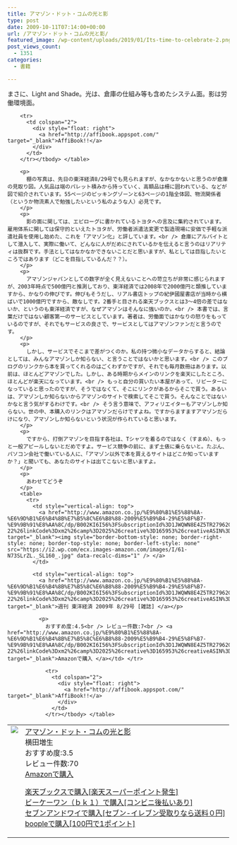 ```yaml
---
title: アマゾン・ドット・コムの光と影
type: post
date: 2009-10-11T07:14:00+00:00
url: /アマゾン・ドット・コムの光と影/
featured_image: /wp-content/uploads/2019/01/Its-time-to-celebrate-2.png
post_views_count:
  - 1351
categories:
  - 書籍

---
```

まさに、Light and Shade。光は、倉庫の仕組み等も含めたシステム面。影は労働環境面。

<table>
  <tr>
    <td style="vertical-align: top">
      <a href="http://hb.afl.rakuten.co.jp/hgc/06d13246.10ebaa62.06d13247.1eb85ca0/?pc=http%3A%2F%2Fsearch.books.rakuten.co.jp%2Fbksearch%2Fdt%3Fg%3D001%26bisbn%3D4795843422" target="_blank"><img style="border-bottom-style: none; border-right-style: none; border-top-style: none; border-left-style: none" src="https://i1.wp.com/ecx.images-amazon.com/images/I/513N7QC4KEL._SL160_.jpg" data-recalc-dims="1" /> </a>
    </td>
    <td style="vertical-align: top">
      <a href="http://hb.afl.rakuten.co.jp/hgc/06d13246.10ebaa62.06d13247.1eb85ca0/?pc=http%3A%2F%2Fsearch.books.rakuten.co.jp%2Fbksearch%2Fdt%3Fg%3D001%26bisbn%3D4795843422" target="_blank">アマゾン・ドット・コムの光と影 </a><br /> 横田増生<br /> おすすめ度:3.5<br /> レビュー件数:70<br /> <a href="http://www.amazon.co.jp/%E3%82%A2%E3%83%9E%E3%82%BE%E3%83%B3%E3%83%BB%E3%83%89%E3%83%83%E3%83%88%E3%83%BB%E3%82%B3%E3%83%A0%E3%81%AE%E5%85%89%E3%81%A8%E5%BD%B1-%E6%A8%AA%E7%94%B0%E5%A2%97%E7%94%9F/dp/4795843422%3FSubscriptionId%3D1JWQWN8E4Z5TR27962G2%26tag%3Dgaeaffibook-22%26linkCode%3Dxm2%26camp%3D2025%26creative%3D165953%26creativeASIN%3D4795843422" target="_blank">Amazonで購入 </a></p>
      <p>
        <a href="http://px.a8.net/svt/ejp?a8mat=1HPMBD+EAZZ1U+5WS+C1DUQ&a8ejpredirect=http%3A%2F%2Fsearch.books.rakuten.co.jp%2Fbksearch%2Fdt%3Fg%3D001%26bisbn%3D4795843422" target="_blank">楽天ブックスで購入[楽天スーパーポイント発生]</a> <img border="0" alt="" src="https://i2.wp.com/www12.a8.net/0.gif?resize=1%2C1" width="1" height="1"  data-recalc-dims="1" /><br /> <a href="http://px.a8.net/svt/ejp?a8mat=1HRMFS+EEKKOI+10UY+HUKPU&a8ejpredirect=http%3A%2F%2Fwww.bk1.jp%2FkeywordSearchResult%2F%3Fkeyword%3D4795843422%26storeCd%3D1%26searchFlg%3D9%26x%3D43%26y%3D11%26partnerid%3D02a801" target="_blank">ビーケーワン（ｂｋ１）で購入[コンビニ後払いあり]</a> <img border="0" alt="" src="https://i2.wp.com/www12.a8.net/0.gif?resize=1%2C1" width="1" height="1"  data-recalc-dims="1" /><br /> <a href="http://click.linksynergy.com/fs-bin/statform?id=aR0TIOX*qAA&offerid=137560&bnid=1490&subid=&subid=0&kword_in=4795843422&oop=on" target="_blank">セブンアンドワイで購入[セブン-イレブン受取りなら送料０円]</a><img border="0" src="http://ad.linksynergy.com/fs-bin/show?id=aR0TIOX*qAA&bids=137560&type=5&subid=0" width="1" height="1" /><br /> <a href="http://click.linksynergy.com/fs-bin/statform?id=aR0TIOX*qAA&offerid=33310&bnid=2&subid=0&ifc=4&ifr=9784795843424" target="_blank">boopleで購入[100円で1ポイント]</a></td> </tr> 
        
        <tr>
          <td colspan="2">
            <div style="float: right">
              <a href="http://affibook.appspot.com/" target="_blank">AffiBook!!</a>
            </div>
          </td>
        </tr></tbody> </table> 
        
        <p>
          棚の写真は、先日の東洋経済8/29号でも見られますが、なかなかないと思うのが倉庫の見取り図。人気品は端のパレット積みから持っていく、高額品は柵に囲われている、などが図で紹介されています。55ページのピッキングゾーンと63ページの1階全体図、物流関係者（というか物流素人で勉強したいという私のような人）必見です。
        </p>
        <p>
          影の面に関しては、エピローグに書かれているトヨタへの言及に集約されています。雇用体系に関しては保守的といえたトヨタが、労働者派遣法変更で製造現場に安価で手軽な派遣社員を使用し始めた、これを「アマゾン化」と評しています。<br /> 倉庫にアルバイトとして潜入して、実際に働いて、どんなに人がだめにされているかを伝えると言うのはリアリティは抜群です。手法としてはなかなかできないことだと思いますが、私としては目指したいところではあります（どこを目指しているんだ？？）。
        </p>
        <p>
          アマゾンジャパンとしての数字が全く見えないことへの苛立ちが非常に感じられますが、2003年時点で500億円と推測しており、東洋経済では2008年で2000億円と類推していますから、かなりの伸びです。伸びもそうだし、リアル書店トップの紀伊國屋書店が当時から横ばいで1000億円ですから、敵なしです。2番手と目される楽天ブックスとは3～4倍の差ではないか、というのも東洋経済ですが、なぜアマゾンはそんなに強いのか。<br /> 本書では、言葉だけではない顧客第一のサービスとしています。著者は、労働面ではかなりの怒りをもっているのですが、それでもサービスの良さで、サービスとしてはアマゾンファンだと言うのです。
        </p>
        <p>
          しかし、サービスでそこまで差がつくのか。私の持つ微小なデータからすると、結論としては、みんなアマゾンしか知らない、と言うことではないかと思います。<br /> このブログのリンクから本を買ってくれるのはごくわずかですが、それでも毎月数冊はあります。以前は、ほとんどアマゾンでした。しかし、ある時期からメインのリンクを楽天にしたところ、ほとんどが楽天になっています。<br /> もっと自分の買いたい本屋があって、リピーターになっていると思ったのですが、そうではなくて、そこにリンクがあるからそこで買う。あるいは、アマゾンしか知らないからアマゾンのサイトで検索してそこで買う。そんなことではないかなと言う気がするわけです。<br /> そう言う意味で、アフィリエイターもアマゾンしか知らない。世の中、本購入のリンクはアマゾンだらけですよね。ですからますますアマゾンだらけになり、アマゾンしか知らないという状況が作られていると思います。
        </p>
        <p>
          ですから、打倒アマゾンを目指す各社は、Tシャツを着るのではなく（すまぬ）、もっと一般アピールしないとだめですよ。サービス競争の前に、まず土俵に乗らないと。たぶん、パソコン会社で働いている人に、「アマゾン以外で本を買えるサイトはどこか知っていますか？」と聞いても、あなたのサイトは出てこないと思いますよ。
        </p>
        <p>
          あわせてどうぞ
        </p>
        <table>
          <tr>
            <td style="vertical-align: top">
              <a href="http://www.amazon.co.jp/%E9%80%B1%E5%88%8A-%E6%9D%B1%E6%B4%8B%E7%B5%8C%E6%B8%88-2009%E5%B9%B4-29%E5%8F%B7-%E9%9B%91%E8%AA%8C/dp/B002KI6I56%3FSubscriptionId%3D1JWQWN8E4Z5TR27962G2%26tag%3Dgaeaffibook-22%26linkCode%3Dxm2%26camp%3D2025%26creative%3D165953%26creativeASIN%3DB002KI6I56" target="_blank"><img style="border-bottom-style: none; border-right-style: none; border-top-style: none; border-left-style: none" src="https://i2.wp.com/ecx.images-amazon.com/images/I/61-N73SLrZL._SL160_.jpg" data-recalc-dims="1" /> </a>
            </td>
            
            <td style="vertical-align: top">
              <a href="http://www.amazon.co.jp/%E9%80%B1%E5%88%8A-%E6%9D%B1%E6%B4%8B%E7%B5%8C%E6%B8%88-2009%E5%B9%B4-29%E5%8F%B7-%E9%9B%91%E8%AA%8C/dp/B002KI6I56%3FSubscriptionId%3D1JWQWN8E4Z5TR27962G2%26tag%3Dgaeaffibook-22%26linkCode%3Dxm2%26camp%3D2025%26creative%3D165953%26creativeASIN%3DB002KI6I56" target="_blank">週刊 東洋経済 2009年 8/29号 [雑誌] </a></p> 
              
              <p>
                おすすめ度:4.5<br /> レビュー件数:7<br /> <a href="http://www.amazon.co.jp/%E9%80%B1%E5%88%8A-%E6%9D%B1%E6%B4%8B%E7%B5%8C%E6%B8%88-2009%E5%B9%B4-29%E5%8F%B7-%E9%9B%91%E8%AA%8C/dp/B002KI6I56%3FSubscriptionId%3D1JWQWN8E4Z5TR27962G2%26tag%3Dgaeaffibook-22%26linkCode%3Dxm2%26camp%3D2025%26creative%3D165953%26creativeASIN%3DB002KI6I56" target="_blank">Amazonで購入 </a></td> </tr> 
                
                <tr>
                  <td colspan="2">
                    <div style="float: right">
                      <a href="http://affibook.appspot.com/" target="_blank">AffiBook!!</a>
                    </div>
                  </td>
                </tr></tbody> </table>